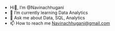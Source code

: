 - Hi👋, I’m @Navinachhugani
- 🌱 I’m currently learning Data Analytics
- 💬 Ask me about Data, SQL, Analytics
- 📫 How to reach me Navinachhugani@gmail.com

<!---
Navinachhugani/Navinachhugani is a ✨ special ✨ repository because its `README.md` (this file) appears on your GitHub profile.
You can click the Preview link to take a look at your changes.
--->
